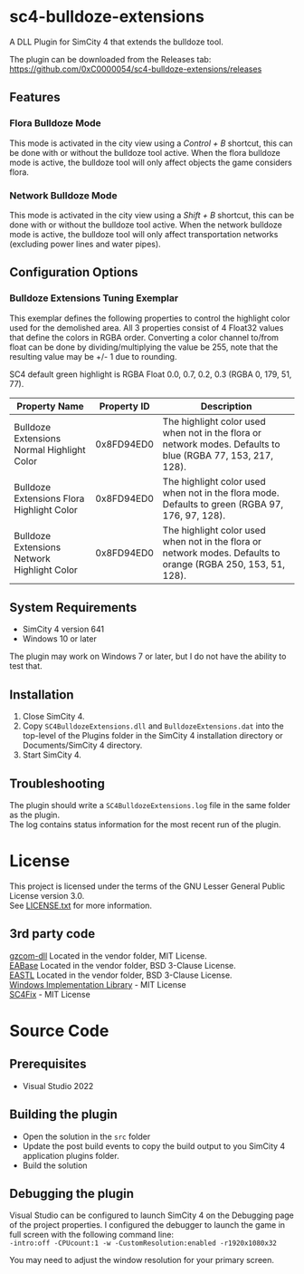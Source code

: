# sc4-bulldoze-extensions

A DLL Plugin for SimCity 4 that extends the bulldoze tool.   

The plugin can be downloaded from the Releases tab: https://github.com/0xC0000054/sc4-bulldoze-extensions/releases

## Features

### Flora Bulldoze Mode

This mode is activated in the city view using a _Control + B_ shortcut, this can be done with or without the bulldoze tool active.
When the flora bulldoze mode is active, the bulldoze tool will only affect objects the game considers flora.

### Network Bulldoze Mode

This mode is activated in the city view using a _Shift + B_ shortcut, this can be done with or without the bulldoze tool active.
When the network bulldoze mode is active, the bulldoze tool will only affect transportation networks (excluding power lines and water pipes).

## Configuration Options

### Bulldoze Extensions Tuning Exemplar

This exemplar defines the following properties to control the highlight color used for the demolished area.
All 3 properties consist of 4 Float32 values that define the colors in RGBA order.
Converting a color channel to/from float can be done by dividing/multiplying the value be 255, note that the resulting value may be +/- 1 due to rounding.

SC4 default green highlight is RGBA Float 0.0, 0.7, 0.2, 0.3 (RGBA 0, 179, 51, 77).

| Property Name | Property ID | Description |
|---------------|-------------|-------------|
| Bulldoze Extensions Normal Highlight Color | 0x8FD94ED0 | The highlight color used when not in the flora or network modes. Defaults to blue (RGBA 77, 153, 217, 128). |
| Bulldoze Extensions Flora Highlight Color | 0x8FD94ED0 | The highlight color used when not in the flora mode. Defaults to green (RGBA 97, 176, 97, 128). |
| Bulldoze Extensions Network Highlight Color | 0x8FD94ED0 | The highlight color used when not in the flora or network modes. Defaults to orange (RGBA 250, 153, 51, 128). |

## System Requirements

* SimCity 4 version 641
* Windows 10 or later

The plugin may work on Windows 7 or later, but I do not have the ability to test that.

## Installation

1. Close SimCity 4.
2. Copy `SC4BulldozeExtensions.dll` and `BulldozeExtensions.dat` into the top-level of the Plugins folder in the SimCity 4 installation directory or Documents/SimCity 4 directory.
3. Start SimCity 4.

## Troubleshooting

The plugin should write a `SC4BulldozeExtensions.log` file in the same folder as the plugin.    
The log contains status information for the most recent run of the plugin.

# License

This project is licensed under the terms of the GNU Lesser General Public License version 3.0.    
See [LICENSE.txt](LICENSE.txt) for more information.

## 3rd party code

[gzcom-dll](https://github.com/nsgomez/gzcom-dll/tree/master) Located in the vendor folder, MIT License.    
[EABase](https://github.com/electronicarts/EABase) Located in the vendor folder, BSD 3-Clause License.    
[EASTL](https://github.com/electronicarts/EASTL) Located in the vendor folder, BSD 3-Clause License.    
[Windows Implementation Library](https://github.com/microsoft/wil) - MIT License    
[SC4Fix](https://github.com/nsgomez/sc4fix) - MIT License    

# Source Code

## Prerequisites

* Visual Studio 2022

## Building the plugin

* Open the solution in the `src` folder
* Update the post build events to copy the build output to you SimCity 4 application plugins folder.
* Build the solution

## Debugging the plugin

Visual Studio can be configured to launch SimCity 4 on the Debugging page of the project properties.
I configured the debugger to launch the game in full screen with the following command line:    
`-intro:off -CPUcount:1 -w -CustomResolution:enabled -r1920x1080x32`

You may need to adjust the window resolution for your primary screen.
